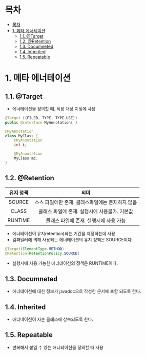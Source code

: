 # 목차
- [목차](#목차)
- [1. 메타 에너테이션](#1-메타-에너테이션)
  - [1.1. @Target](#11-target)
  - [1.2. @Retention](#12-retention)
  - [1.3. Documneted](#13-documneted)
  - [1.4. Inherited](#14-inherited)
  - [1.5. Repeatable](#15-repeatable)

# 1. 메타 에너테이션

## 1.1. @Target
- 에너테이션을 정의할 때, 적용 대상 지정에 사용

```java
@Target ({FILED, TYPE, TYPE_USE})
public @interface MyAnnotation{ }

@MyAnnotation
class MyClass {
    @MyAnnotation
    int i;

    @MyAnnotation
    MyClass mc;
}
```

## 1.2. @Retention

|유지 정책|의미|
|:-:|:-:|
|SOURCE|소스 파일에만 존재. 클래스파일에는 존재하지 않음
|CLASS|클래스 파일에 존재. 실행시에 사용불가. 기본값
|RUNTIME|클래스 파일에 존재. 실행시에 사용 가능

- 에너테이션이 유지retention)되는 기간을 지정하는데 사용
- 컴파일러에 의해 사용되는 에너테이션의 유지 정책은 SOURCE이다.
```JAVA
@Target(ElementType.METHOD)
@Retention(RetentionPolicy.SOURCE)
```
- 실행시에 사용 가능한 에너테이션의 정책은 RUNTIME이다.

## 1.3. Documneted
- 에너테이션에 대한 정보가 javadoc으로 작성한 문서에 포함 되도록 한다.

## 1.4. Inherited
- 애터네이션이 자손 클래스에 상속되도록 한다.

## 1.5. Repeatable
- 반복해서 붙일 수 있는 애너테이션을 정의할 때 사용
